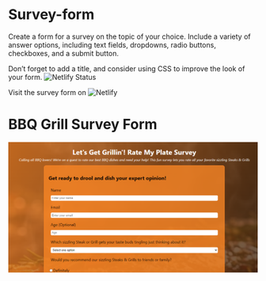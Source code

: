 # Survey-form
Create a form for a survey on the topic of your choice. Include a variety of answer options, including text fields, dropdowns, radio buttons, checkboxes, and a submit button. 

Don’t forget to add a title, and consider using CSS to improve the look of your form.
![Netlify Status](https://api.netlify.com/api/v1/badges/aa0429b6-5e2f-4559-b55c-867bc5c2e4cb/deploy-status)

Visit the survey form on 
![Netlify](https://bbqgrillsurveyform.netlify.app)


# BBQ Grill Survey Form 
![Survey Form](https://github.com/WinnieKabuya/Survey-form/blob/main/BBQ%20dishes%20Survey%20form.png)
